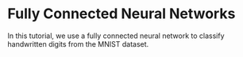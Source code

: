 # Fully Connected Neural Networks

In this tutorial, we use a fully connected neural network
to classify handwritten digits from the MNIST dataset.